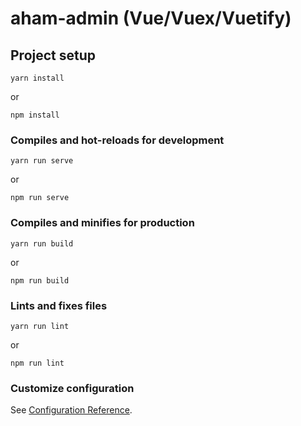 # aham-admin (Vue/Vuex/Vuetify)

## Project setup
```
yarn install
```
or
```
npm install
```

### Compiles and hot-reloads for development
```
yarn run serve
```
or
```
npm run serve
```
### Compiles and minifies for production
```
yarn run build
```
or
```
npm run build
```
### Lints and fixes files
```
yarn run lint
```
or
```
npm run lint
```
### Customize configuration
See [Configuration Reference](https://cli.vuejs.org/config/).
